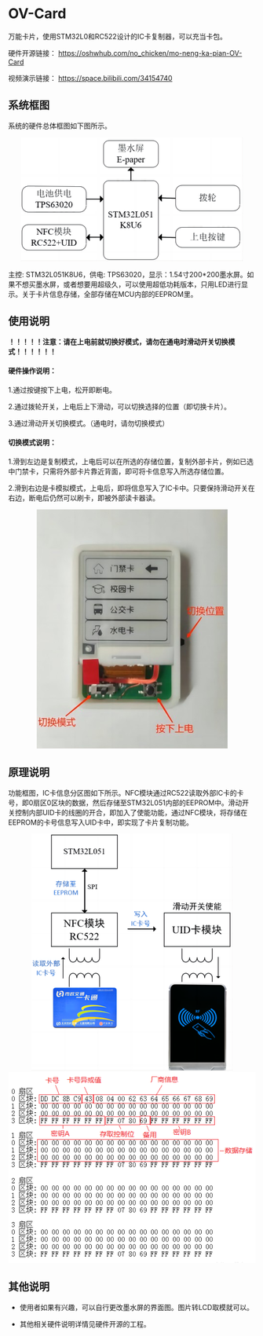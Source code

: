 # OV-Card

万能卡片，使用STM32L0和RC522设计的IC卡复制器，可以充当卡包。

硬件开源链接：
https://oshwhub.com/no_chicken/mo-neng-ka-pian-OV-Card

视频演示链接：
https://space.bilibili.com/34154740



## 系统框图

系统的硬件总体框图如下图所示。

<div align=center>
<img src="./images/系统框图.png" alt="系统框图" style="zoom:100%;" />
</div>


主控: STM32L051K8U6，供电: TPS63020，显示：1.54寸200*200墨水屏。如果不想买墨水屏，或者想要用超级久，可以使用超低功耗版本，只用LED进行显示。关于卡片信息存储，全部存储在MCU内部的EEPROM里。



## 使用说明

**！！！！！注意：请在上电前就切换好模式，请勿在通电时滑动开关切换模式！！！！！！**

####  硬件操作说明：

1.通过按键按下上电，松开即断电。

2.通过拨轮开关，上电后上下滑动，可以切换选择的位置（即切换卡片）。

3.通过滑动开关切换模式。（通电时，请勿切换模式）

#### 切换模式说明：

1.滑到左边是复制模式，上电后可以在所选的存储位置，复制外部卡片，例如已选中门禁卡，只需将外部卡片靠近背面，即可将卡信息写入所选存储位置。

2.滑到右边是卡模拟模式，上电后，即将信息写入了IC卡中。只要保持滑动开关在右边，断电后仍然可以刷卡，即被外部读卡器读。

<div align=center>
<img src="./images/操作图.jpg" alt="操作图" style="zoom:100%;" />
</div>



## 原理说明

功能框图，IC卡信息分区图如下所示。NFC模块通过RC522读取外部IC卡的卡号，即0扇区0区块的数据，然后存储至STM32L051内部的EEPROM中。滑动开关控制内部UID卡的线圈的开合，即加入了使能功能，通过NFC模块，将存储在EEPROM的卡号信息写入UID卡中，即实现了卡片复制功能。

<div align=center>
<img src="./images/功能框图.png" alt="功能框图" style="zoom:100%;" />
</div>

<div align=center>
<img src=".\images\IC卡扇区.png" alt="IC卡扇区" style="zoom:100%;" />
</div>


## 其他说明

- 使用者如果有兴趣，可以自行更改墨水屏的界面图。图片转LCD取模就可以。

- 其他相关硬件说明详情见硬件开源的工程。
